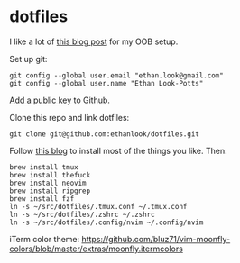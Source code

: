 # dotfiles

I like a lot of [this blog post](https://www.josean.com/posts/terminal-setup) for my OOB setup.

Set up git:

```
git config --global user.email "ethan.look@gmail.com"
git config --global user.name "Ethan Look-Potts"
```

[Add a public key](https://docs.github.com/en/authentication/connecting-to-github-with-ssh/adding-a-new-ssh-key-to-your-github-account) to Github.

Clone this repo and link dotfiles:

```
git clone git@github.com:ethanlook/dotfiles.git
```

Follow [this blog](https://www.josean.com/posts/terminal-setup) to install most of the things you like. Then:

```
brew install tmux
brew install thefuck
brew install neovim
brew install ripgrep
brew install fzf
ln -s ~/src/dotfiles/.tmux.conf ~/.tmux.conf
ln -s ~/src/dotfiles/.zshrc ~/.zshrc
ln -s ~/src/dotfiles/.config/nvim ~/.config/nvim
```

iTerm color theme: https://github.com/bluz71/vim-moonfly-colors/blob/master/extras/moonfly.itermcolors
